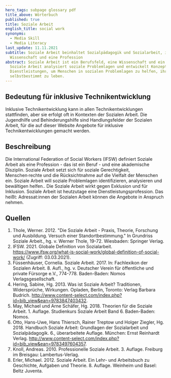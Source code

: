 ```yaml
---
hero_tags: subpage glossary pdf
title_above: Wörterbuch
published: true
title: Soziale Arbeit
english_title: social work
synonyms:
  - Media Skill
  - Media Literacy
last_update: 11.11.2021
subtitle: Soziale Arbeit beinhaltet Sozialpädagogik und Sozialarbeit, ist eine
  Wissenschaft und eine Profession
abstract: Soziale Arbeit ist ein Berufsfeld, eine Wissenschaft und ein Studium.
  Soziale Arbeit analysiert soziale Problemlagen und entwickelt Konzepte und
  Dienstleistungen, um Menschen in sozialen Problemlagen zu helfen, ihr Leben
  selbstbestimmt zu leben.
---
```

## Bedeutung für inklusive Technikentwicklung

Inklusive Technikentwicklung kann in allen Technikentwicklungen stattfinden, aber sie erfolgt oft in Kontexten der Sozialen Arbeit. Die Jugendhilfe und Behinderungshilfe sind Handlungsfelder der Sozialen Arbeit, für die auf dieser Website Angebote für inklusive Technikentwicklungen gemacht werden.

## Beschreibung

Die International Federation of Social Workers (IFSW) definiert Soziale Arbeit als eine Profession - das ist ein Beruf - und eine akademische Disziplin. Soziale Arbeit setzt sich für soziale Gerechtigkeit, Menschen·rechte und die Rücksichtnahme auf die Vielfalt der Menschen ein. Soziale Arbeit will soziale Problemlagen identifizieren, analysieren und bewältigen helfen.. Die Soziale Arbeit wirkt gegen Exklusion und für Inklusion. Soziale Arbeit ist heutzutage eine Dienstleistungsprofession. Das heißt: Adressat:innen der Sozialen Arbeit können die Angebote in Anspruch nehmen.

## Quellen

1. Thole, Werner. 2012. "Die Soziale Arbeit - Praxis, Theorie, Forschung und Ausbildung. Versuch einer Standortbestimmung." In Grundriss Soziale Arbeit., hg. v. Werner Thole, 19-72. Wiesbaden: Springer Verlag.
2. IFSW. 2021. Globale Definition von Sozialarbeit. https://www.ifsw.org/what-is-social-work/global-definition-of-social-work/ (Zugriff: 03.03.2021).
3. Füssenhäuser, Cornelia. Soziale Arbeit. 2017. In: Fachlexikon der Sozialen Arbeit. 8. Aufl., hg. v. Deutscher Verein für öffentliche und private Fürsorge e.V., 774-778. Baden-Baden: Nomos Verlagsgesellschaft.
4. Hering, Sabine, Hg. 2013. Was ist Soziale Arbeit? Traditionen, Widersprüche, Wirkungen. Opladen, Berlin, Toronto: Verlag Barbara Budrich. http://www.content-select.com/index.php?id=bib_view&ean=9783847403432.
5. May, Michael und Arne Schäfer, Hg. 2018. Theorien für die Soziale Arbeit. 1. Auflage. Studienkurs Soziale Arbeit Band 6. Baden-Baden: Nomos.
6. Otto, Hans-Uwe, Hans Thiersch, Rainer Treptow und Holger Ziegler, Hg. 2018. Handbuch Soziale Arbeit: Grundlagen der Sozialarbeit und Sozialpädagogik. 6., überarbeitete Auflage. München: Ernst Reinhardt Verlag. http://www.content-select.com/index.php?id=bib_view&ean=9783497604357.
7. Knoll, Andreas. 2010. Professionelle Soziale Arbeit. 3. Auflage. Freiburg im Breisgau: Lambertus-Verlag.
8. Erler, Michael. 2012. Soziale Arbeit. Ein Lehr- und Arbeitsbuch zu Geschichte, Aufgaben und Theorie. 8. Auflage. Weinheim und Basel: Beltz Juventa.